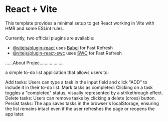 # React + Vite

This template provides a minimal setup to get React working in Vite with HMR and some ESLint rules.

Currently, two official plugins are available:

- [@vitejs/plugin-react](https://github.com/vitejs/vite-plugin-react/blob/main/packages/plugin-react/README.md) uses [Babel](https://babeljs.io/) for Fast Refresh
- [@vitejs/plugin-react-swc](https://github.com/vitejs/vite-plugin-react-swc) uses [SWC](https://swc.rs/) for Fast Refresh







......About Projec...................

a simple to-do list application that allows users to:

Add tasks: Users can type a task in the input field and click "ADD" to include it in their to-do list.
Mark tasks as completed: Clicking on a task toggles a "completed" status, visually represented by a strikethrough effect.
Delete tasks: Users can remove tasks by clicking a delete (cross) button.
Persist tasks: The app saves tasks in the browser's localStorage, ensuring the list remains intact even if the user refreshes the page or reopens the app later.
